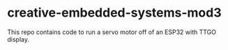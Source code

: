 # creative-embedded-systems-mod3

This repo contains code to run a servo motor off of an ESP32 with TTGO display.
